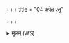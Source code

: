 +++
title = "04 अपेत एतु"

+++
<details><summary>मूलम् (WS)</summary>

अपेत एतु निर्ऋतिर्नेहास्यापि किं चन ।  
अपास्यां सत्वनः पाशान् मृत्युनेकशतं नुदे ॥ ४ ॥
</details>